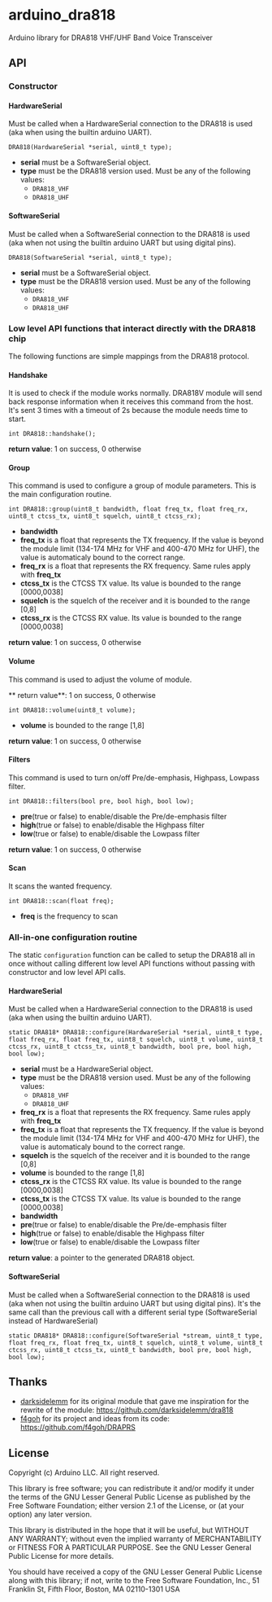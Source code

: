 # arduino_dra818
Arduino library for DRA818 VHF/UHF Band Voice Transceiver
## API
### Constructor
#### HardwareSerial
Must be called when a HardwareSerial connection to the DRA818 is used (aka when using the builtin arduino UART).

```DRA818(HardwareSerial *serial, uint8_t type);```
* **serial** must be a SoftwareSerial object.
* **type** must be the DRA818 version used. Must be any of the following values:
  * ```DRA818_VHF```
  * ```DRA818_UHF```
#### SoftwareSerial
Must be called when a SoftwareSerial connection to the DRA818 is used (aka when not using the builtin arduino UART but using digital pins).

```DRA818(SoftwareSerial *serial, uint8_t type);```
* **serial** must be a SoftwareSerial object.
* **type** must be the DRA818 version used. Must be any of the following values:
  * ```DRA818_VHF```
  * ```DRA818_UHF```
### Low level API functions that interact directly with the DRA818 chip
The following functions are simple mappings from the DRA818 protocol.
#### Handshake
It is used to check if the module works normally. DRA818V module will send back response information when it receives this command from the host. It's sent 3 times with a timeout of 2s because the module needs time to start.

```int DRA818::handshake();```

**return value**: 1 on success, 0 otherwise
#### Group
This command is used to configure a group of module parameters. This is the main configuration routine.

```int DRA818::group(uint8_t bandwidth, float freq_tx, float freq_rx, uint8_t ctcss_tx, uint8_t squelch, uint8_t ctcss_rx);```
* **bandwidth**
* **freq_tx** is a float that represents the TX frequency. If the value is beyond the module limit (134-174 MHz for VHF and 400-470 MHz for UHF), the value is automaticaly bound to the correct range.
* **freq_rx** is a float that represents the RX frequency. Same rules apply with **freq_tx**
* **ctcss_tx** is the CTCSS TX value. Its value is bounded to the range [0000,0038]
* **squelch** is the squelch of the receiver and it is bounded to the range [0,8]
* **ctcss_rx** is the CTCSS RX value. Its value is bounded to the range [0000,0038]

**return value**: 1 on success, 0 otherwise
#### Volume
This command is used to adjust the volume of module.

** return value**: 1 on success, 0 otherwise

```int DRA818::volume(uint8_t volume);```
* **volume** is bounded to the range [1,8]

**return value**: 1 on success, 0 otherwise
#### Filters
This command is used to turn on/off Pre/de-emphasis, Highpass, Lowpass filter.

```int DRA818::filters(bool pre, bool high, bool low);```
* **pre**(true or false) to enable/disable the Pre/de-emphasis filter
* **high**(true or false) to enable/disable the Highpass filter
* **low**(true or false) to enable/disable the Lowpass filter

**return value**: 1 on success, 0 otherwise
#### Scan
It scans the wanted frequency.

```int DRA818::scan(float freq);```
* **freq** is the frequency to scan
### All-in-one configuration routine
The static ```configuration``` function can be called to setup the DRA818 all in once without calling different low level API functions without passing with constructor and low level API calls.
#### HardwareSerial
Must be called when a HardwareSerial connection to the DRA818 is used (aka when using the builtin arduino UART).

```static DRA818* DRA818::configure(HardwareSerial *serial, uint8_t type, float freq_rx, float freq_tx, uint8_t squelch, uint8_t volume, uint8_t ctcss_rx, uint8_t ctcss_tx, uint8_t bandwidth, bool pre, bool high, bool low);```
* **serial** must be a HardwareSerial object.
* **type** must be the DRA818 version used. Must be any of the following values:
  * ```DRA818_VHF```
  * ```DRA818_UHF```
* **freq_rx** is a float that represents the RX frequency. Same rules apply with **freq_tx**
* **freq_tx** is a float that represents the TX frequency. If the value is beyond the module limit (134-174 MHz for VHF and 400-470 MHz for UHF), the value is automaticaly bound to the correct range.
* **squelch** is the squelch of the receiver and it is bounded to the range [0,8]
* **volume** is bounded to the range [1,8]
* **ctcss_rx** is the CTCSS RX value. Its value is bounded to the range [0000,0038]
* **ctcss_tx** is the CTCSS TX value. Its value is bounded to the range [0000,0038]
* **bandwidth**
* **pre**(true or false) to enable/disable the Pre/de-emphasis filter
* **high**(true or false) to enable/disable the Highpass filter
* **low**(true or false) to enable/disable the Lowpass filter

**return value**: a pointer to the generated DRA818 object.
#### SoftwareSerial
Must be called when a SoftwareSerial connection to the DRA818 is used (aka when not using the builtin arduino UART but using digital pins). It's the same call than the previous call with a different serial type (SoftwareSerial instead of HardwareSerial)

```static DRA818* DRA818::configure(SoftwareSerial *stream, uint8_t type, float freq_rx, float freq_tx, uint8_t squelch, uint8_t volume, uint8_t ctcss_rx, uint8_t ctcss_tx, uint8_t bandwidth, bool pre, bool high, bool low);```

## Thanks
* [darksidelemm](https://github.com/darksidelemm) for its original module that gave me inspiration for the rewrite of the module: https://github.com/darksidelemm/dra818
* [f4goh](https://github.com/f4goh) for its project and ideas from its code: https://github.com/f4goh/DRAPRS

## License

Copyright (c) Arduino LLC. All right reserved.

This library is free software; you can redistribute it and/or
modify it under the terms of the GNU Lesser General Public
License as published by the Free Software Foundation; either
version 2.1 of the License, or (at your option) any later version.

This library is distributed in the hope that it will be useful,
but WITHOUT ANY WARRANTY; without even the implied warranty of
MERCHANTABILITY or FITNESS FOR A PARTICULAR PURPOSE. See the GNU
Lesser General Public License for more details.

You should have received a copy of the GNU Lesser General Public
License along with this library; if not, write to the Free Software
Foundation, Inc., 51 Franklin St, Fifth Floor, Boston, MA 02110-1301 USA
